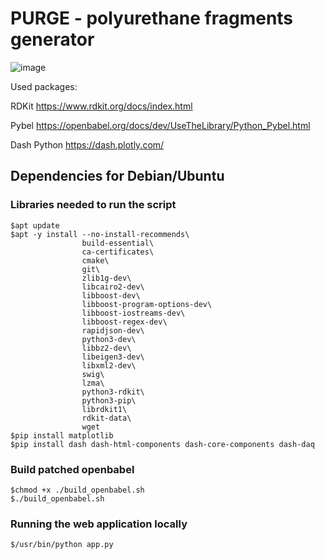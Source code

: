 # PURGE - polyurethane fragments generator
![image](https://github.com/kataszl203/oligomer_webapp/assets/40094884/d0721108-889d-4258-a42d-891c39f91c00)

Used packages:

RDKit https://www.rdkit.org/docs/index.html

Pybel https://openbabel.org/docs/dev/UseTheLibrary/Python_Pybel.html

Dash Python https://dash.plotly.com/

## Dependencies for Debian/Ubuntu
### Libraries needed to run the script
```
$apt update
$apt -y install --no-install-recommends\
                build-essential\
                ca-certificates\
                cmake\
                git\
                zlib1g-dev\
                libcairo2-dev\
                libboost-dev\
                libboost-program-options-dev\
                libboost-iostreams-dev\
                libboost-regex-dev\
                rapidjson-dev\
                python3-dev\
                libbz2-dev\
                libeigen3-dev\
                libxml2-dev\
                swig\
                lzma\
                python3-rdkit\
                python3-pip\
                librdkit1\
                rdkit-data\
                wget
$pip install matplotlib
$pip install dash dash-html-components dash-core-components dash-daq
```
### Build patched openbabel
```
$chmod +x ./build_openbabel.sh
$./build_openbabel.sh
```
### Running the web application locally
```
$/usr/bin/python app.py
```
